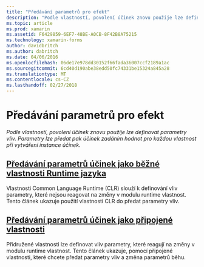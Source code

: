 ```yaml
---
title: "Předávání parametrů pro efekt"
description: "Podle vlastností, povolení účinek znovu použije lze definovat parametry vliv. Parametry lze předat pak účinek zadáním hodnot pro každou vlastnost při vytváření instance účinek."
ms.topic: article
ms.prod: xamarin
ms.assetid: F6429859-6EF7-48BE-A0CB-8F42B8A75215
ms.technology: xamarin-forms
author: davidbritch
ms.author: dabritch
ms.date: 04/06/2016
ms.openlocfilehash: 06de17e978dd30152f66fada36007ccf2189a1ac
ms.sourcegitcommit: 6cd40d190abe38edd50fc74331be15324a845a28
ms.translationtype: MT
ms.contentlocale: cs-CZ
ms.lasthandoff: 02/27/2018
---
```

# <a name="passing-parameters-to-an-effect"></a>Předávání parametrů pro efekt

_Podle vlastností, povolení účinek znovu použije lze definovat parametry vliv. Parametry lze předat pak účinek zadáním hodnot pro každou vlastnost při vytváření instance účinek._

## <a name="passing-effect-parameters-as-common-language-runtime-propertiesclr-propertiesmd"></a>[Předávání parametrů účinek jako běžné vlastnosti Runtime jazyka](clr-properties.md)

Vlastnosti Common Language Runtime (CLR) slouží k definování vliv parametry, které nejsou reagovat na změny v modulu runtime vlastnost. Tento článek ukazuje použití vlastnosti CLR do předat parametry vliv.

## <a name="passing-effect-parameters-as-attached-propertiesattached-propertiesmd"></a>[Předávání parametrů účinek jako připojené vlastnosti](attached-properties.md)

Přidružené vlastnosti lze definovat vliv parametry, které reagují na změny v modulu runtime vlastnost. Tento článek ukazuje, pomocí připojené vlastnosti, které chcete předat parametry vliv a změna parametrů běhu.

